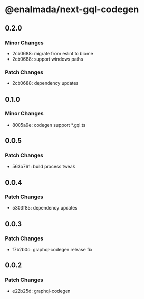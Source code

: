 # @enalmada/next-gql-codegen

## 0.2.0

### Minor Changes

- 2cb0688: migrate from eslint to biome
- 2cb0688: support windows paths

### Patch Changes

- 2cb0688: dependency updates

## 0.1.0

### Minor Changes

- 8005a9e: codegen support \*.gql.ts

## 0.0.5

### Patch Changes

- 563b761: build process tweak

## 0.0.4

### Patch Changes

- 5303f85: dependency updates

## 0.0.3

### Patch Changes

- f7b2b0c: graphql-codegen release fix

## 0.0.2

### Patch Changes

- e22b25d: graphql-codegen
